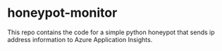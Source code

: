 # honeypot-monitor
This repo contains the code for a simple python honeypot that sends ip address information to Azure Application Insights.
